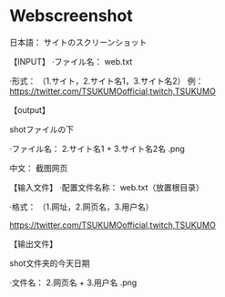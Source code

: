 # Webscreenshot
日本語：
サイトのスクリーンショット


【INPUT】
·ファイル名：
web.txt

·形式：
（1.サイト，2.サイト名1，3.サイト名2）
例：
https://twitter.com/TSUKUMOofficial,twitch,TSUKUMO

【output】

shotファイルの下

·ファイル名：
2.サイト名1 + 3.サイト名2名 .png


中文：
截图网页


【输入文件】
·配置文件名称：
web.txt（放置根目录）

·格式：
（1.网址，2.网页名，3.用户名）

https://twitter.com/TSUKUMOofficial,twitch,TSUKUMO

【输出文件】

shot文件夹的今天日期

·文件名：
2.网页名 + 3.用户名 .png



